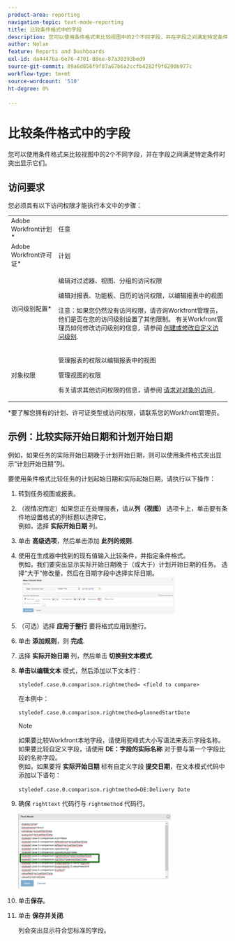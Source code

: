 ```yaml
---
product-area: reporting
navigation-topic: text-mode-reporting
title: 比较条件格式中的字段
description: 您可以使用条件格式来比较视图中的2个不同字段，并在字段之间满足特定条件时突出显示它们。
author: Nolan
feature: Reports and Dashboards
exl-id: da4447ba-6e76-4701-88ee-87a30393bed9
source-git-commit: 89a6d856f9f87a67b6a2ccfb4282f9f6200b977c
workflow-type: tm+mt
source-wordcount: '510'
ht-degree: 0%

---
```


# 比较条件格式中的字段

您可以使用条件格式来比较视图中的2个不同字段，并在字段之间满足特定条件时突出显示它们。

## 访问要求

您必须具有以下访问权限才能执行本文中的步骤：

<table style="table-layout:auto"> 
 <col> 
 <col> 
 <tbody> 
  <tr> 
   <td role="rowheader">Adobe Workfront计划*</td> 
   <td> <p>任意</p> </td> 
  </tr> 
  <tr> 
   <td role="rowheader">Adobe Workfront许可证*</td> 
   <td> <p>计划 </p> </td> 
  </tr> 
  <tr> 
   <td role="rowheader">访问级别配置*</td> 
   <td> <p>编辑对过滤器、视图、分组的访问权限</p> <p>编辑对报表、功能板、日历的访问权限，以编辑报表中的视图</p> <p>注意：如果您仍然没有访问权限，请咨询Workfront管理员，他们是否在您的访问级别设置了其他限制。 有关Workfront管理员如何修改访问级别的信息，请参阅 <a href="../../../administration-and-setup/add-users/configure-and-grant-access/create-modify-access-levels.md" class="MCXref xref">创建或修改自定义访问级别</a>.</p> </td> 
  </tr> 
  <tr> 
   <td role="rowheader">对象权限</td> 
   <td> <p>管理报表的权限以编辑报表中的视图</p> <p>管理视图的权限</p> <p>有关请求其他访问权限的信息，请参阅 <a href="../../../workfront-basics/grant-and-request-access-to-objects/request-access.md" class="MCXref xref">请求对对象的访问 </a>.</p> </td> 
  </tr> 
 </tbody> 
</table>

&#42;要了解您拥有的计划、许可证类型或访问权限，请联系您的Workfront管理员。

## 示例：比较实际开始日期和计划开始日期

例如，如果任务的实际开始日期晚于计划开始日期，则可以使用条件格式突出显示“计划开始日期”列。

要使用条件格式比较任务的计划起始日期和实际起始日期，请执行以下操作：

1. 转到任务视图或报表。
1. （视情况而定）如果您正在处理报表，请从&#x200B;**列（视图）** 选项卡上，单击要有条件地设置格式的列标题以选择它。\
   例如，选择 **实际开始日期** 列。

1. 单击 **高级选项**，然后单击添加 **此列的规则**.

1. 使用在生成器中找到的现有值输入比较条件，并指定条件格式。\
   例如，我们要突出显示实际开始日期晚于（或大于）计划开始日期的任务。 选择“大于”修改量，然后在日期字段中选择实际日期。\
     ![](assets/cond-format-1-350x84.png)

1. （可选）选择 **应用于整行** 要将格式应用到整行。
1. 单击 **添加规则**，则 **完成**.

1. 选择 **实际开始日期** 列，然后单击 **切换到文本模式**.

1. **单击以编辑文本** 模式，然后添加以下文本行：

   ```
   styledef.case.0.comparison.rightmethod= <field to compare>
   ```

   在本例中： 

   ```
   styledef.case.0.comparison.rightmethod=plannedStartDate
   ```

   >[!NOTE]
   >
   >如果要比较Workfront本地字段，请使用驼峰式大小写语法来表示字段名称。 如果要比较自定义字段，请使用 **DE：字段的实际名称** 对于要与第一个字段比较的名称字段。\
   >例如，如果要将 **实际开始日期** 标有自定义字段 **提交日期**，在文本模式代码中添加以下语句：
   >
   >`styledef.case.0.comparison.rightmethod=DE:Delivery Date`

1. 确保 `righttext` 代码行与 `rightmethod` 代码行。

   ![](assets/cond-format-2-350x171.png)

1. 单击&#x200B;**保存**。
1. 单击 **保存并关闭**.

   列会突出显示符合您标准的字段。
